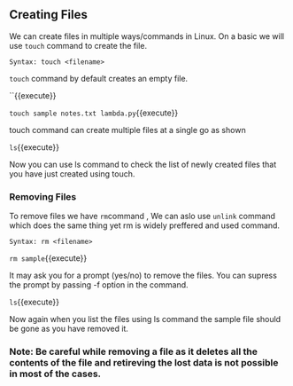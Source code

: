 # #

## Creating Files

We can create files in multiple ways/commands in Linux. On a basic we will use `touch` command to create the file.

`Syntax: touch <filename>` 

`touch` command by default creates an empty file.

``{{execute}}

`touch sample notes.txt lambda.py`{{execute}} 

touch command can create multiple files at a single go as shown

`ls`{{execute}} 

Now you can use ls command to check the list of newly created files that you have just created using touch.

### Removing Files

To remove files we have `rm`command , We can aslo use `unlink` command which does the same thing yet rm is widely preffered and used command.

`Syntax: rm <filename>`

`rm sample`{{execute}} 

It may ask you for a prompt (yes/no) to remove the files. You can supress the prompt by passing -f option in the command.

`ls`{{execute}} 

Now again when you list the files using ls command the sample file should be gone as you have removed it.

### Note: Be careful while removing a file as it deletes all the contents of the file and retireving the lost data is not possible in most of the cases.